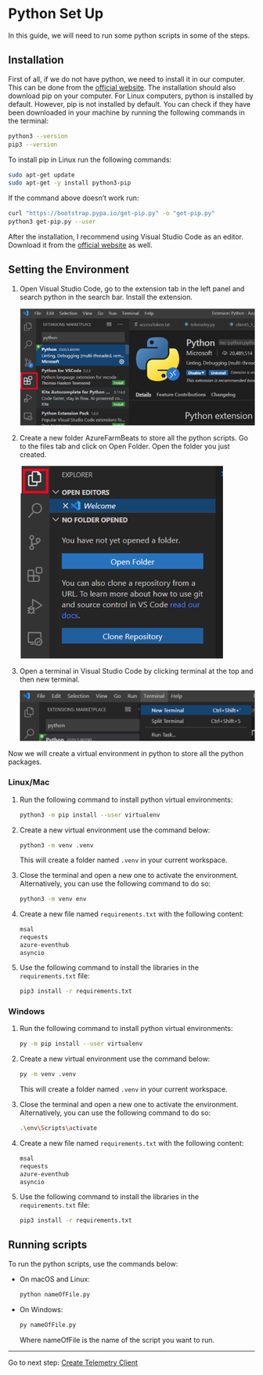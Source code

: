 # Python Set Up

In this guide, we will need to run some python scripts in some of the steps.

## Installation

First of all, if we do not have python, we need to install it in our computer. This can be done from the [official website](https://www.python.org/downloads/). The installation should also download pip on your computer. 
For Linux computers, python is installed by default. However, pip is not installed by default. You can check if they have been downloaded in your machine by running the following commands in the terminal:
```bash
python3 --version
pip3 --version
```

To install pip in Linux run the following commands: 
```bash
sudo apt-get update 
sudo apt-get -y install python3-pip 
```

If the command above doesn’t work run: 
```bash
curl "https://bootstrap.pypa.io/get-pip.py" -o "get-pip.py" 
python3 get-pip.py --user 
```

After the installation, I recommend using Visual Studio Code as an editor. Download it from the [official website](https://code.visualstudio.com/) as well.

## Setting the Environment
1. Open Visual Studio Code, go to the extension tab in the left panel and search python in the search bar. Install the extension. 

    ![python extension](./media/python_extension.png)

1. Create a new folder AzureFarmBeats to store all the python scripts. Go to the files tab and click on Open Folder. Open the folder you just created. 

    ![files tab](./media/files_tab.png)

1. Open a terminal in Visual Studio Code by clicking terminal at the top and then new terminal. 

    ![new terminal](./media/new_terminal.png)

Now we will create a virtual environment in python to store all the python packages.

### Linux/Mac
1. Run the following command to install python virtual environments:
    ```bash
    python3 -m pip install --user virtualenv 
    ```
2. Create a new virtual environment use the command below:
    ```bash
    python3 -m venv .venv
    ```
    This will create a folder named `.venv` in your current workspace. 

3. Close the terminal and open a new one to activate the environment. Alternatively, you can use the following command to do so:
    ```bash
    python3 -m venv env 
    ```

4. Create a new file named `requirements.txt` with the following content:
    ```
    msal 
    requests 
    azure-eventhub 
    asyncio 
    ```
5. Use the following command to install the libraries in the `requirements.txt` file:
    ```bash
    pip3 install -r requirements.txt
    ```

### Windows
1. Run the following command to install python virtual environments:
    ```bash
    py -m pip install --user virtualenv 
    ```
2. Create a new virtual environment use the command below:
    ```bash
    py -m venv .venv
    ```
    This will create a folder named `.venv` in your current workspace. 

3. Close the terminal and open a new one to activate the environment. Alternatively, you can use the following command to do so:
    ```bash
    .\env\Scripts\activate 
    ```

4. Create a new file named `requirements.txt` with the following content:
    ```
    msal 
    requests 
    azure-eventhub 
    asyncio 
    ```
5. Use the following command to install the libraries in the `requirements.txt` file:
    ```bash
    pip3 install -r requirements.txt
    ```

## Running scripts
To run the python scripts, use the commands below: 

- On macOS and Linux: 
    ```bash
    python nameOfFile.py 
    ```
- On Windows: 
    ```cmd
    py nameOfFile.py 
    ```
    Where nameOfFile is the name of the script you want to run.

-------
Go to next step: [Create Telemetry Client](./Create_telemetry_client.md)